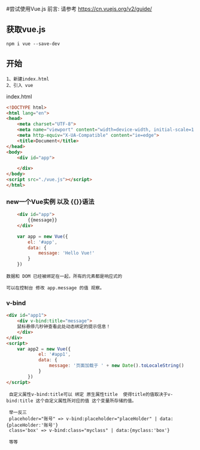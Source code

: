 #尝试使用Vue.js
    前言: 请参考 https://cn.vuejs.org/v2/guide/  
## 获取vue.js
    npm i vue --save-dev
## 开始

    1、新建index.html
    2、引入 vue

index.html 
```html
<!DOCTYPE html>
<html lang="en">
<head>
    <meta charset="UTF-8">
    <meta name="viewport" content="width=device-width, initial-scale=1.0">
    <meta http-equiv="X-UA-Compatible" content="ie=edge">
    <title>Document</title>
</head>
<body>
    <div id="app">

    </div>
</body>
<script src="./vue.js"></script>
</html>
```
### new一个Vue实例 以及 {{}}语法

```html
    <div id="app">
        {{message}}
    </div>
```
```js
    var app = new Vue({
        el: '#app',
        data: {
            message: 'Hello Vue!'
        }
    })
```
    数据和 DOM 已经被绑定在一起，所有的元素都是响应式的

    可以在控制台 修改 app.message 的值 观察。

### v-bind
```html
<div id="app1">
    <div v-bind:title="message">
    鼠标悬停几秒钟查看此处动态绑定的提示信息！
    </div>
</div>
<script>
    var app2 = new Vue({
            el: '#app1',
            data: {
                message: '页面加载于 ' + new Date().toLocaleString()
            }
        })
</script>
```
     自定义属性v-bind:title可以 绑定 原生属性title  使得title的值取决于v-bind:title 这个自定义属性所对应的值 这个变量所存储的值。

     举一反三
     placeholder="账号" => v-bind:placeholder="placeHolder" | data:{placeHolder:'账号'}
     class='box' => v-bind:class="myclass" | data:{myclass:'box'}

     等等


